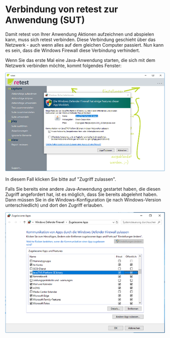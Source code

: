 
Verbindung von retest zur Anwendung (SUT)
=========================================

Damit retest von Ihrer Anwendung Aktionen aufzeichnen und abspielen kann, muss sich retest verbinden.
Diese Verbindung geschieht über das Netzwerk - auch wenn alles auf dem gleichen Computer passiert. 
Nun kann es sein, dass die Windows Firewall diese Verbindung verhindert.

Wenn Sie das erste Mal eine Java-Anwendung starten, die sich mit dem Netzwerk verbinden möchte, kommt folgendes Fenster:

![Meldung über den Netzwerkzugriff](win10-firewall-erster-start.png)

In diesem Fall klicken Sie bitte auf "Zugriff zulassen".

Falls Sie bereits eine andere Java-Anwendung gestartet haben, die diesen Zugriff angefordert hat, ist es möglich, dass Sie bereits abgelehnt haben.
Dann müssen Sie in die Windows-Konfiguration (je nach Windows-Version unterschiedlich) und dort den Zugriff erlauben.

![Firewall-Konfiguration in Windows 10](win10-firewall-allow-java.png)


